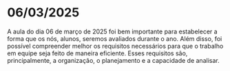 # 06/03/2025
A aula do dia 06 de março de 2025 foi bem importante para estabelecer a forma que os nós, alunos, seremos avaliados durante o ano. Além disso, foi possível compreender melhor os requisitos necessários para que o trabalho em equipe seja feito de maneira eficiente. Esses requisitos são, principalmente, a organização, o planejamento e a capacidade de analisar.
